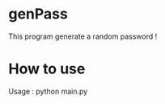 genPass
=======

This program generate a random password !

How to use
==========
Usage : python main.py <lenOfTHePassword>

